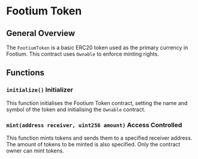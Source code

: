 # Footium Token

## General Overview

The `FootiumToken` is a basic ERC20 token used as the primary currency in
Footium. This contract uses `Ownable` to enforce minting rights.

## Functions

### `initialize()` Initializer

This function initialises the Footium Token contract, setting the name and
symbol of the token and initialising the `Ownable` contract.

### `mint(address receiver, uint256 amount)` Access Controlled

This function mints tokens and sends them to a specified receiver address. The
amount of tokens to be minted is also specified. Only the contract owner can
mint tokens.
